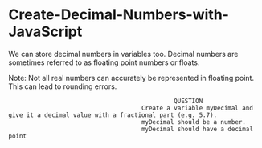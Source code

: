 # Create-Decimal-Numbers-with-JavaScript


We can store decimal numbers in variables too.
Decimal numbers are sometimes referred to as floating point numbers or floats.


Note: Not all real numbers can accurately be represented in floating point.
This can lead to rounding errors.


                                                  QUESTION
                                         Create a variable myDecimal and give it a decimal value with a fractional part (e.g. 5.7).
                                         myDecimal should be a number.
                                         myDecimal should have a decimal point
